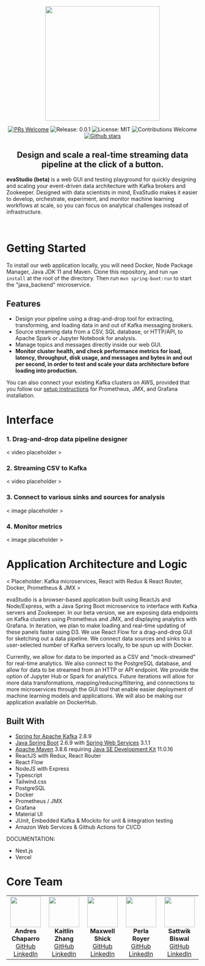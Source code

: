 <div align="center">
   <img src="https://github.com/oslabs-beta/evaStudio/blob/readme/src/assets/evaStudio_small.png" height=300/>
<div>

[![PRs Welcome](https://img.shields.io/badge/PRs-welcome-brightgreen.svg)](https://github.com/oslabs-beta/evastudio)
![Release: 0.0.1](https://img.shields.io/badge/Release-0.0.1-red)
![License: MIT](https://img.shields.io/badge/License-MIT-orange.svg)
![Contributions Welcome](https://img.shields.io/badge/Contributions-welcome-blue.svg)
[![Github stars](https://img.shields.io/github/stars/oslabs-beta/evastudio?style=social)](https://github.com/oslabs-beta/evaStudio)

<h2>Design and scale a real-time streaming data pipeline at the click of a button.</h2>


<p align="left"> <b> evaStudio (beta) </b> is a web GUI and testing playground for quickly designing and scaling your event-driven data architecture with Kafka brokers and Zookeeper. Designed with data scientists in mind, EvaStudio makes it easier to develop, orchestrate, experiment, and monitor machine learning workflows at scale, so you can focus on analytical challenges instead of infrastructure.</p>

<br/>

<div align="left">




# Getting Started
To install our web application locally, you will need Docker, Node Package Manager, Java JDK 11 and Maven. Clone this repository, and run `npm install` at the root of the directory. Then run `mvn spring-boot:run` to start the "java_backend" microservice. 

## Features
* Design your pipeline using a drag-and-drop tool for extracting, transforming, and loading data in and out of Kafka messaging brokers.
* Source streaming data from a CSV, SQL database, or HTTP/API, to Apache Spark or Jupyter Notebook for analysis.
* Manage topics and messages directly inside our web GUI. 
* <b> Monitor cluster health, and check performance metrics for load, latency, throughput, disk usage, and messages and bytes in and out per second, in order to test and scale your data architecture before loading into production. </b>

You can also connect your existing Kafka clusters on AWS, provided that you follow our [setup instructions](https://www.evastudio.dev) for Prometheus, JMX, and Grafana installation.

# Interface
### 1. Drag-and-drop data pipeline designer

   < video placeholder >

### 2. Streaming CSV to Kafka

   < video placeholder >

### 3. Connect to various sinks and sources for analysis
      
   < image placeholder >

### 4. Monitor metrics

   < image placeholder >


# Application Architecture and Logic

 < Placeholder:  Kafka microservices, React with Redux & React Router, Docker, Prometheus & JMX >

evaStudio is a browser-based application built using ReactJs and Node/Express, with a Java Spring Boot microservice to interface with Kafka servers and Zookeeper. In our beta version, we are exposing data endpoints on Kafka clusters using Prometheus and JMX, and displaying analytics with Grafana. In iteration, we plan to make loading and real-time updating of these panels faster using D3. We use React Flow for a drag-and-drop GUI for sketching out a data pipeline. We connect data sources and sinks to a user-selected number of Kafka servers locally, to be spun up with Docker.

Currently, we allow for data to be imported as a CSV and "mock-streamed" for real-time analytics. We also connect to the PostgreSQL database, and allow for data to be streamed from an HTTP or API endpoint. We provide the option of Jupyter Hub or Spark for analytics. Future iterations will allow for more data transformations, mapping/reducing/filtering, and connections to more microservices through the GUI tool that enable easier deployment of machine learning models and applications. We will also be making our application available on DockerHub.


## Built With
* [Spring for Apache Kafka](https://spring.io/projects/spring-kafka) 2.8.9
* [Java Spring Boot](https://spring.io/projects/spring-boot) 2.6.9 with [Spring Web Services](https://spring.io/projects/spring-ws) 3.1.1
* [Apache Maven](https://maven.apache.org/download.cgi) 3.8.6 requiring [Java SE Development Kit](https://www.oracle.com/java/technologies/downloads/#java11) 11.0.16 
* ReactJS with Redux, React Router
* React Flow
* NodeJS with Express 
* Typescript
* Tailwind.css
* PostgreSQL
* Docker
* Prometheus / JMX
* Grafana
* Material UI
* JUnit, Embedded Kafka & Mockito for unit & integration testing
* Amazon Web Services & Github Actions for CI/CD
   
DOCUMENTATION:
* Next.js
* Vercel
   
   
# Core Team

<table><tbody><tr>
  <td align="center" width="150">
    <img src="https://github.com/oslabs-beta/evaStudio/blob/readme/src/assets/andres.jpg" style="height: 5rem; width: 5rem;" />
    <br/>
    <strong>Andres Chaparro</strong>
    <br/>
    <a href="https://github.com/anch09">GitHub</a>
    <br/>
    <a href="https://www.linkedin.com/in/andres-chaparro-13b063135/">LinkedIn</a>
  </td>
   
  <td align="center" width="150">
    <img src="https://github.com/oslabs-beta/evaStudio/blob/readme/src/assets/kaitlin.png" style="height: 5rem; width: 5rem;" />
    <br/>
    <strong>Kaitlin Zhang</strong>
    <br/>
    <a href="https://github.com/kaizengrowth">GitHub</a>
    <br/>
    <a href="https://www.linkedin.com/in/kaizengrowth/">LinkedIn</a>
  </td>
   
   
  <td align="center" width="150"> 
    <img src="https://github.com/oslabs-beta/evaStudio/blob/readme/src/assets/max.jpeg" style="height: 5rem; width: 5rem;" />
    <br/>
    <strong>Maxwell Shick</strong>
    <br/>
    <a href="https://github.com/mshick97/">GitHub</a>
    <br/>
    <a href="https://www.linkedin.com/in/maxwell-shick/">LinkedIn</a>
   </td>
   
  <td align="center" width="150">
    <img src="https://github.com/oslabs-beta/evaStudio/blob/readme/src/assets/perla.jpeg" style="height: 5rem; width: 5rem;" />
    <br/>
    <strong>Perla Royer</strong>
    <br/>
    <a href="https://github.com/sattwyk">GitHub</a>
    <br/>
    <a href="https://www.linkedin.com/in/sattwyk/">LinkedIn</a>
  </td>
   
  <td align="center" width="150">
    <img src="https://github.com/oslabs-beta/evaStudio/blob/readme/src/assets/sattwik.jpeg" style="height: 5rem; width: 5rem;" />
    <br/>
    <strong>Sattwik Biswal </strong>
    <br/>
    <a href="https://github.com/sattwyk">GitHub</a>
    <br/>
    <a href="https://www.linkedin.com/in/sattwyk/">LinkedIn</a>
  </td>
</tr></tbody></table>


</div>
